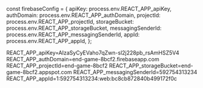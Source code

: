 const firebaseConfig = {
    apiKey: process.env.REACT_APP_apiKey,
    authDomain: process.env.REACT_APP_authDomain,
    projectId: process.env.REACT_APP_projectId,
    storageBucket: process.env.REACT_APP_storageBucket,
    messagingSenderId: process.env.REACT_APP_messagingSenderId,
    appId: process.env.REACT_APP_appId,
};


REACT_APP_apiKey=AIzaSyCyEVaho7qZwn-sl2j228pb_rsAmHSZ5V4
REACT_APP_authDomain=end-game-8bcf2.firebaseapp.com
REACT_APP_projectId=end-game-8bcf2
REACT_APP_storageBucket=end-game-8bcf2.appspot.com
REACT_APP_messagingSenderId=592754313234
REACT_APP_appId=1:592754313234:web:bc8cb872840b499172f0c
